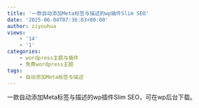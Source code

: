 ```yaml
---
title: '一款自动添加Meta标签与描述的wp插件Slim SEO'
date: '2025-06-04T07:36:03+00:00'
author: ziyouhua
views:
    - '14'
    - '1'
categories:
    - wordpress主题与插件
    - 免费wordpress主题
tags:
    - 自动添加Meta标签与描述
---
```


一款自动添加Meta标签与描述的wp插件Slim SEO，可在wp后台下载。